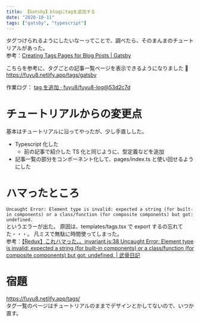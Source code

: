 ```yaml
---
title: 【Gatsby】blogにtagを追加する
date: "2020-10-11"
tags: ["gatsby", "typescript"]
---
```


タグつけられるようにしたいなーってことで、調べたら、そのまんまのチュートリアルがあった。  
参考：[Creating Tags Pages for Blog Posts \| Gatsby](https://www.gatsbyjs.com/docs/adding-tags-and-categories-to-blog-posts/)

こちらを参考に、タグごとの記事一覧ページを表示できるようになりました 🎉  
https://fuyu8.netlify.app/tags/gatsby

作業ログ： [tag を追加 · fuyu8/fuyu8\-log@53d2c7d](https://github.com/fuyu8/fuyu8-log/commit/53d2c7d6f9dd8457b1d628743341961ea92f022b)

# チュートリアルからの変更点

基本はチュートリアルに沿ってやったが、少し手直しした。

- Typescript 化した
  - 前の記事で紹介した TS 化と同じように、型定義などを追加
- 記事一覧の部分をコンポーネント化して、pages/index.ts と使い回せるようにした

# ハマったところ

`Uncaught Error: Element type is invalid: expected a string (for built-in components) or a class/function (for composite components) but got: undefined.`  
というエラーが出た。
原因は、templates/tags.tsx で export するの忘れてた・・・。
凡ミスで無駄に時間使ってしまった。  
参考：[【Redux】これハマった。。invariant\.js:38 Uncaught Error: Element type is invalid: expected a string \(for built\-in components\) or a class/function \(for composite components\) but got: undefined\. \| 武骨日記](https://kenjimorita.jp/invariant-js38ncaught/)

# 宿題

https://fuyu8.netlify.app/tags/  
タグ一覧のページはチュートリアルのままでデザインとかしてないので、いつか直す。
